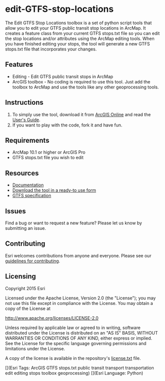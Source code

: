 # edit-GTFS-stop-locations

The Edit GTFS Stop Locations toolbox is a set of python script tools that allow you to edit your GTFS public transit stop locations in ArcMap.  It creates a feature class from your current GTFS stops.txt file so you can edit the stop locations and/or attributes using the ArcMap editing tools.  When you have finished editing your stops, the tool will generate a new GTFS stops.txt file that incorporates your changes.

## Features
* Editing - Edit GTFS public transit stops in ArcMap
* ArcGIS toolbox - No coding is required to use this tool.  Just add the toolbox to ArcMap and use the tools like any other geoprocessing tools.

## Instructions

1. To simply use the tool, download it from [ArcGIS Online](http://www.arcgis.com/home/item.html?id=1f4cb2aac0e7499db98f46cd83beb2bd) and read the [User's Guide](https://github.com/mmorang/edit-GTFS-stop-locations/blob/master/EditGTFSStopLocations_UsersGuide_0.1.pdf). 
2. If you want to play with the code, fork it and have fun.

## Requirements

* ArcMap 10.1 or higher or ArcGIS Pro
* GTFS stops.txt file you wish to edit

## Resources

* [Documentation](https://github.com/mmorang/edit-GTFS-stop-locations/blob/master/EditGTFSStopLocations_UsersGuide_0.1.pdf)
* [Download the tool in a ready-to use form](http://www.arcgis.com/home/item.html?id=1f4cb2aac0e7499db98f46cd83beb2bd)
* [GTFS specification](https://developers.google.com/transit/gtfs/reference)

## Issues

Find a bug or want to request a new feature?  Please let us know by submitting an issue.

## Contributing

Esri welcomes contributions from anyone and everyone. Please see our [guidelines for contributing](https://github.com/esri/contributing).

## Licensing
Copyright 2015 Esri

Licensed under the Apache License, Version 2.0 (the "License");
you may not use this file except in compliance with the License.
You may obtain a copy of the License at

   http://www.apache.org/licenses/LICENSE-2.0

Unless required by applicable law or agreed to in writing, software
distributed under the License is distributed on an "AS IS" BASIS,
WITHOUT WARRANTIES OR CONDITIONS OF ANY KIND, either express or implied.
See the License for the specific language governing permissions and
limitations under the License.

A copy of the license is available in the repository's [license.txt](https://github.com/mmorang/edit-GTFS-stop-locations/blob/master/License.txt) file.

[](Esri Tags: ArcGIS GTFS stops.txt public transit transport transportation edit editing stops toolbox geoprocessing)
[](Esri Language: Python)​
